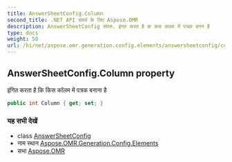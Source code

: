 ```yaml
---
title: AnswerSheetConfig.Column
second_title: .NET API संदर्भ के लिए Aspose.OMR
description: AnswerSheetConfig संपत्त. इंगत करत है क कस कलम में पत्रक बनन है
type: docs
weight: 50
url: /hi/net/aspose.omr.generation.config.elements/answersheetconfig/column/
---
```

## AnswerSheetConfig.Column property

इंगित करता है कि किस कॉलम में पत्रक बनाना है

```csharp
public int Column { get; set; }
```

### यह सभी देखें

* class [AnswerSheetConfig](../)
* नाम स्थान [Aspose.OMR.Generation.Config.Elements](../../answersheetconfig/)
* सभा [Aspose.OMR](../../../)


